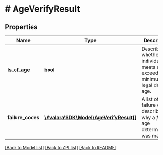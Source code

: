 # # AgeVerifyResult

## Properties

Name | Type | Description | Notes
------------ | ------------- | ------------- | -------------
**is_of_age** | **bool** | Describes whether the individual meets or exceeds the minimum legal drinking age. | [optional]
**failure_codes** | [**\Avalara\SDK\Model\AgeVerifyResult[]**](AgeVerifyResult.md) | A list of failure codes describing why a *false* age determination was made. | [optional]

[[Back to Model list]](../../README.md#models) [[Back to API list]](../../README.md#endpoints) [[Back to README]](../../README.md)
